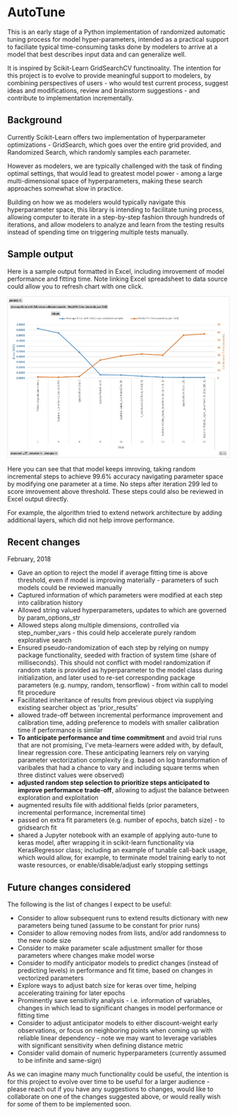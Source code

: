 # AutoTune
This is an early stage of a Python implementation of randomized automatic tuning process for model hyper-parameters, intended as a practical support to faciliate typical time-consuming tasks done by modelers to arrive at a model that best describes input data and can generalize well. 

It is inspired by Scikit-Learn GridSearchCV functinoality. 
The intention for this project is to evolve to provide meaningful support to modelers, by combining perspectives of users - who would test current process, suggest ideas and modifications, review and brainstorm suggestions - and contribute to implementation incrementally.

## Background
Currently Scikit-Learn offers two implementation of hyperparameter optimizations - GridSearch, which goes over the entire grid provided, and Randomized Search, which randomly samples each parameter.

However as modelers, we are typically challenged with the task of finding optimal settings, that would lead to greatest model power - among a large multi-dimensional space of hyperparameters, making these search approaches somewhat slow in practice.

Building on how we as modelers would typically navigate this hyperparameter space, this library is intending to facilitate tuning process, allowing computer to iterate in a step-by-step fashion through hundreds of iterations, and allow modelers to analyze and learn from the testing results instead of spending time on triggering multiple tests manually. 

## Sample output
Here is a sample output formatted in Excel, including imrovement of model performance and fitting time.
Note linking Excel spreadsheet to data source could allow you to refresh chart with one click.

![Sample Output](sample_output/sample_keras.jpg)

Here you can see that that model keeps imroving, taking random incremental steps to achieve 99.6% accuracy navigating parameter space by modifying one parameter at a time. No steps after iteration 299 led to score imrovement above threshold. These steps could also be reviewed in Excel output directly. 

For example, the algorithm tried to extend network architecture by adding additional layers, which did not help imrove performance.

## Recent changes

February, 2018
*	Gave an option to reject the model if average fitting time is above threshold, even if model is improving materially - parameters of such models could be reviewed manually
*	Captured information of which parameters were modified at each step into calibration history
* Allowed string valued hyperparameters, updates to which are governed by param_options_str
* Allowed steps along multiple dimensions, controlled via step_number_vars - this could help accelerate purely random explorative search
* Ensured pseudo-randomization of each step by relying on numpy package functionality, seeded with fraction of system time (share of milliseconds). This should not conflict with model randomization if random state is provided as hyperparameter to the model class during initialization, and later used to re-set corresponding package parameters (e.g. numpy, random, tensorflow) - from within call to model fit procedure
* Facilitated inheritance of results from previous object via supplying existing searcher object as 'prior_results'
* allowed trade-off between incremental performance improvement and calibration time, adding preference to models with smaller calibration time if performance is similar
* **To anticipate performance and time commitment** and avoid trial runs that are not promising, I've meta-learners were added with, by default, linear regression core. These anticipating learners rely on varying parameter vectorization complexity (e.g. based on log transformation of varibales that had a chance to vary and including square terms when three distinct values were observed)
* **adjusted random step selection to prioritize steps anticipated to improve performance trade-off**, allowing to adjust the balance between exploration and exploitation
* augmented results file with additional fields (prior parameters, incremental performance, incremental time)
* passed on extra fit parameters (e.g. number of epochs, batch size) - to gridsearch fit
* shared a Jupyter notebook with an example of applying auto-tune to keras model, after wrapping it in scikit-learn functionality via KerasRegressor class; including an example of tunable call-back usage, which would allow, for example, to terminate model training early to not waste resources, or enable/disable/adjust early stopping settings


## Future changes considered
The following is the list of changes I expect to be useful:
*	Consider to allow subsequent runs to extend results dictionary with new parameters being tuned (assume to be constant for prior runs)
*	Consider to allow removing nodes from lists, and/or add randomness to the new node size
* Consider to make parameter scale adjustment smaller for those parameters where changes make model worse
* Consider to modify anticipator models to predict changes (instead of predicting levels) in performance and fit time, based on changes in vectorized parameters
* Explore ways to adjust batch size for keras over time, helping accelerating training for later epochs
* Prominently save sensitivity analysis - i.e. information of variables, changes in which lead to significant changes in model performance or fitting time
* Consider to adjust anticipator models to either discount-weight early observations, or focus on neighboring points when coming up with reliable linear dependency - note we may want to leverage variables with significant sensitivity when defining distance metric
* Consider valid domain of numeric hyperparameters (currently assumed to be infinite and same-sign)

As we can imagine many much functionality could be useful, the intention is for this project to evolve over time to be useful for a larger audience - please reach out if you have any suggestions to changes, would like to collaborate on one of the changes suggested above, or would really wish for some of them to be implemented soon.
